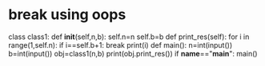 # break using oops
class class1:
    def __init__(self,n,b):
        self.n=n
        self.b=b
    def print_res(self):
        for i in range(1,self.n):
             if i==self.b+1:
                break
             print(i)
def main():
    n=int(input())
    b=int(input())
    obj=class1(n,b)
    print(obj.print_res())
if __name__=="__main__":
    main()
